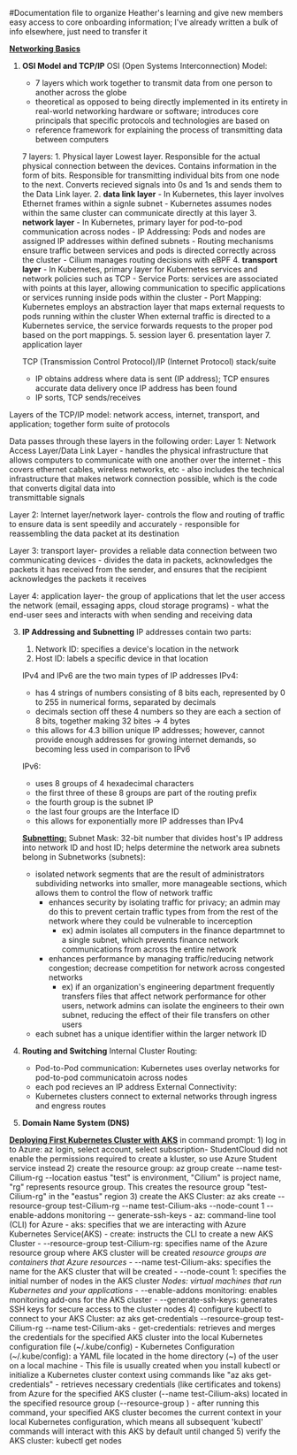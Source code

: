 #Documentation file to organize Heather's learning and give new members easy access to core onboarding information; I've already written a bulk of info elsewhere, just need to transfer it

<u><strong>Networking Basics</strong></u>

1. **OSI Model and TCP/IP**
   OSI (Open Systems Interconnection) Model:
      - 7 layers which work together to transmit data from one person to another across the globe
      - theoretical as opposed to being directly implemented in its entirety in real-world networking hardware or software; introduces core principals
        that specific protocols and technologies are based on
      - reference framework for explaining the process of transmitting data between computers
        
      7 layers:
       1\. Physical layer
           Lowest layer. Responsible for the actual physical connection between the devices. Contains information in the form of bits.
           Responsible for transmitting individual bits from one node to the next. Converts recieved signals into 0s and 1s and sends them to the
           Data Link layer.
       2\. **data link layer**
         - In Kubernetes, this layer involves Ethernet frames within a signle subnet
         - Kubernetes assumes nodes within the same cluster can communicate directly at this layer
       3\. **network layer**
         - In Kubernetes, primary layer for pod-to-pod communication across nodes
         - IP Addressing: Pods and nodes are assigned IP addresses within defined subnets
         - Routing mechanisms ensure traffic between services and pods is directed correctly across the cluster
            - Cilium manages routing decisions with eBPF
       4\. **transport layer**
         - In Kubernetes, primary layer for Kubernetes services and network policies such as TCP
         - Service Ports: services are associated with points at this layer, allowing communication to specific applications or
           services running inside pods within the cluster
         - Port Mapping: Kubernetes employs an abstraction layer that maps external requests to pods running within the cluster
                         When external traffic is directed to a Kubernetes service, the service forwards requests to the proper
                         pod based on the port mappings.
       5\. session layer
       6\. presentation layer
       7\. application layer
   
   TCP (Transmission Control Protocol)/IP (Internet Protocol) stack/suite
    - IP obtains address where data is sent (IP address); TCP ensures accurate data delivery once IP address has been found
    - IP sorts, TCP sends/receives

  Layers of the TCP/IP model: network access, internet, transport, and application; together form suite of protocols

  Data passes through these layers in the following order:
  Layer 1: Network Access Layer/Data Link Layer
      - handles the physical infrastructure that allows computers to communicate with one another over the internet
          - this covers ethernet cables, wireless networks, etc
      - also includes the technical infrastructure that makes network connection possible, which is the code that converts digital data into  
        transmittable signals
  
  Layer 2: Internet layer/network layer- controls the flow and routing of traffic to ensure data is sent speedily and accurately
      - responsible for reassembling the data packet at its destination
  
  Layer 3: transport layer- provides a reliable data connection between two communicating devices
      - divides the data in packets, acknowledges the packets it has received from the sender, and ensures that the recipient acknowledges the packets it receives
  
  Layer 4: application layer- the group of applications that let the user access the network (email, essaging apps, cloud storage programs)
      - what the end-user sees and interacts with when sending and receiving data

      
3. **IP Addressing and Subnetting**
   IP addresses contain two parts:
    1) Network ID: specifies a device's location in the network
    2) Host ID: labels a specific device in that location
       
   IPv4 and IPv6 are the two main types of IP addresses 
   IPv4:
   - has 4 strings of numbers consisting of 8 bits each, represented by 0 to 255 in numerical forms, separated by decimals
   - decimals section off these 4 numbers so they are each a section of 8 bits, together making 32 bites -> 4 bytes
   - this allows for 4.3 billion unique IP addresses; however, cannot provide enough addresses for growing internet demands, so becoming less used in comparison to IPv6

   IPv6:
   - uses 8 groups of 4 hexadecimal characters
   - the first three of these 8 groups are part of the routing prefix
   - the fourth group is the subnet IP
   - the last four groups are the Interface ID
   - this allows for exponentially more IP addresses than IPv4


   <u><strong> Subnetting:</strong></u>
   Subnet Mask: 32-bit number that divides host's IP address into network ID and host ID; helps determine the network area subnets
   belong in
   Subnetworks (subnets):
   - isolated network segments that are the result of administrators subdividing networks into smaller, more manageable sections, which allows
     them to control the flow of network traffic
       - enhances security by isolating traffic for privacy; an admin may do this to prevent certain traffic types from
         from the rest of the network where they could be vulnerable to incerception
           - ex) admin isolates all computers in the finance departmnet to a single subnet, which prevents finance
                 network communications from across the entire network 
       - enhances performance by managing traffic/reducing network congestion; decrease competition for network across congested networks
           - ex) if an organization's engineering department frequently transfers files that affect network performance for other users,
                 network admins can isolate the engineers to their own subnet, reducing the effect of their file transfers on other users
   - each subnet has a unique identifier within the larger network ID

3. **Routing and Switching**
   Internal Cluster Routing:
      - Pod-to-Pod communication: Kubernetes uses overlay networks for pod-to-pod communicatoin across nodes
      - each pod recieves an IP address
   External Connectivity:
      - Kubernetes clusters connect to external networks through ingress and engress routes
5. **Domain Name System (DNS)**


<u><strong>Deploying First Kubernetes Cluster with AKS</strong></u>
in command prompt: 
    1) log in to Azure: az login, select account, select subscription- StudentCloud did not enable the permissions required to create a kluster, so 
       use Azure Student service instead
    2) create the resource group: az group create --name test-Cilium-rg --location eastus
        "test" is environment, "Cilium" is project name, "rg" represents resource group.
        This creates the resource group "test-Cilium-rg" in the "eastus" region
    3) create the AKS Cluster: az aks create --resource-group test-Cilium-rg --name test-Cilium-aks --node-count 1 --enable-addons monitoring --
       generate-ssh-keys
        - az: command-line tool (CLI) for Azure
        - aks: specifies that we are interacting with Azure Kubernetes Service(AKS)
        - create: instructs the CLI to create a new AKS Cluster
        - --resource-group test-Cilium-rg: specifies name of the Azure resource group where AKS cluster will be created
            *resource groups are containers that Azure resources*
        - --name test-Cilium-aks: specifies the name for the AKS cluster that will be created
        - --node-count 1: specifies the initial number of nodes in the AKS cluster
            *Nodes: virtual machines that run Kubernetes and your applications*
        - --enable-addons monitoring: enables monitoring add-ons for the AKS cluster
        - --generate-ssh-keys: generates SSH keys for secure access to the cluster nodes
    4) configure kubectl to connect to your AKS Cluster: az aks get-credentials --resource-group test-Cilium-rg --name test-Cilium-aks
        - get-credentials: retrieves and merges the credentials for the specified AKS cluster into the local Kubernetes configuration file 
                           (~/.kube/config)
            - Kubernetes Configuration (~/.kube/config): a YAML file located in the home directory (~) of the user on a local machine
            - This file is usually created when you install kubectl or initialize a Kubernetes cluster context using commands like "az aks get-
              credentials"
            - retrieves necessary credentials (like certificates and tokens) from Azure for the specified AKS cluster (--name test-Cilium-aks) 
              located in the specified resource group (--resource-group <test-Cilium-rg>)
        - after running this command, your specified AKS cluster becomes the current context in your local Kubernetes configuration,
          which means all subsequent 'kubectl' commands will interact with this AKS by default until changed
    5) verify the AKS cluster: kubectl get nodes
